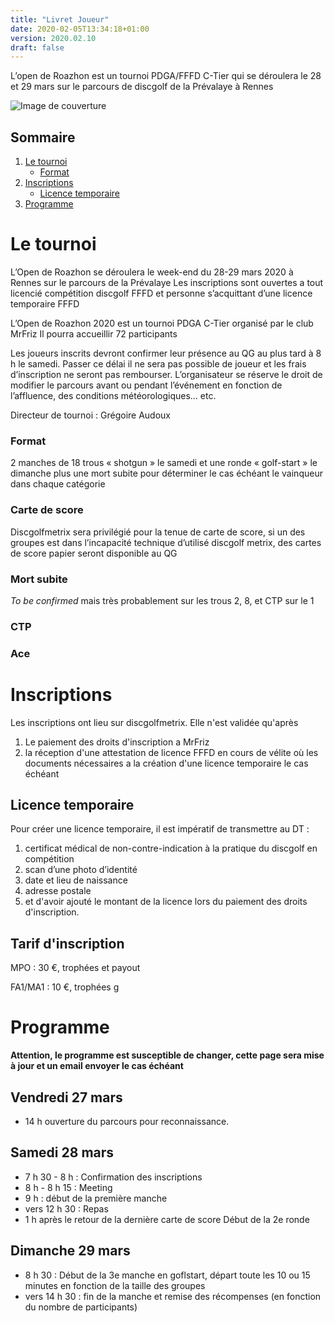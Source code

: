 ```yaml
---
title: "Livret Joueur"
date: 2020-02-05T13:34:18+01:00
version: 2020.02.10
draft: false
---
```


L’open de Roazhon est un tournoi PDGA/FFFD C-Tier qui se déroulera le 28 et 29 mars sur le parcours de discgolf de la Prévalaye à Rennes

![Image de couverture](/cover.jpg)

## Sommaire

 1. [Le tournoi](#le-tournoi)
    - [Format](#format)
 2. [Inscriptions](#inscriptions)
    - [Licence temporaire](#licence-temporaire)
 3. [Programme](#programme)


# Le tournoi

L’Open de Roazhon se déroulera le week-end du 28-29 mars 2020 à Rennes sur le parcours de la Prévalaye
Les inscriptions sont ouvertes a tout licencié compétition discgolf FFFD et personne s’acquittant d’une licence temporaire FFFD

L’Open de Roazhon 2020 est un tournoi PDGA C-Tier organisé par le club MrFriz
Il pourra accueillir 72 participants

Les joueurs inscrits devront confirmer leur présence au QG au plus tard à 8 h le samedi. Passer ce délai il ne sera pas possible de joueur et les frais d’inscription ne seront pas rembourser.
L’organisateur se réserve le droit de modifier le parcours avant ou pendant l’événement en fonction de l’affluence, des
conditions météorologiques… etc.

Directeur de tournoi
: Grégoire Audoux

### Format
2 manches de 18 trous « shotgun » le samedi et une ronde « golf-start » le dimanche plus une mort subite pour déterminer le cas échéant le vainqueur dans chaque catégorie

### Carte de score
Discgolfmetrix sera privilégié pour la tenue de carte de score, si un des groupes est dans l’incapacité technique d’utilisé discgolf metrix, des cartes de score papier seront disponible au QG

### Mort subite
_To be confirmed_ mais très probablement sur les trous 2, 8, et CTP sur le 1

### CTP

### Ace

# Inscriptions

Les inscriptions ont lieu sur discgolfmetrix. Elle n'est validée qu'après
1. Le paiement des droits d'inscription a MrFriz
2. la réception d'une attestation de licence FFFD en cours de vélite où les documents nécessaires a la création d'une licence temporaire le cas échéant


## Licence temporaire

Pour créer une licence temporaire, il est impératif de transmettre au DT :
1. certificat médical de non-contre-indication à la pratique du discgolf en compétition
2. scan d’une photo d’identité
3. date et lieu de naissance
4. adresse postale
5. et d'avoir ajouté le montant de la licence lors du paiement des droits d'inscription. 

## Tarif d'inscription

MPO
: 30 €, trophées et payout

FA1/MA1
: 10 €, trophées g

# Programme

__Attention, le programme est susceptible de changer, cette page sera mise à jour et un email envoyer le cas échéant__

## Vendredi 27 mars

- 14 h ouverture du parcours pour reconnaissance.

## Samedi 28 mars

- 7 h 30 - 8 h : Confirmation des inscriptions
- 8 h - 8 h 15 : Meeting
- 9 h : début de la première manche
- vers 12 h 30 : Repas 
- 1 h après le retour de la dernière carte de score Début de la 2e ronde

## Dimanche 29 mars

 - 8 h 30 : Début de la 3e manche en goflstart, départ toute les 10 ou 15 minutes en fonction de la taille des groupes
 - vers 14 h 30 : fin de la manche et remise des récompenses (en fonction du nombre de participants)
